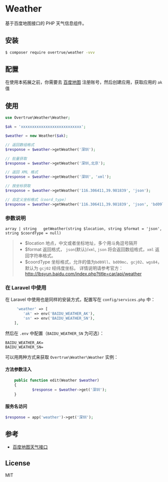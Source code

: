 
# Weather

基于百度地图接口的 PHP 天气信息组件。

## 安装

```sh
$ composer require overtrue/weather -vvv
```

## 配置

在使用本拓展之前，你需要去 [百度地图](http://lbsyun.baidu.com/index.php?title=car/api/weather) 注册账号，然后创建应用，获取应用的 `ak` 值

## 使用

```php
use Overtrue\Weather\Weather;

$ak = 'xxxxxxxxxxxxxxxxxxxxxxxxxxx';

$weather = new Weather($ak);

// 返回数组格式
$response = $weather->getWeather('深圳');

// 批量获取
$response = $weather->getWeather('深圳,北京');

// 返回 XML 格式
$response = $weather->getWeather('深圳', 'xml');

// 按坐标获取
$response = $weather->getWeather('116.306411,39.981839', 'json');

// 自定义坐标格式（coord_type）
$response = $weather->getWeather('116.306411,39.981839', 'json', 'bd09ll');
```

### 参数说明
```
array | string   getWeather(string $location, string $format = 'json', string $coordType = null)
```

> - $location 地点，中文或者坐标地址，多个用斗角逗号隔开
> - $format 返回格式， `json`(默认)/`xml`, `json` 将会返回数组格式，`xml` 返回字符串格式。
> - $coordType 坐标格式，允许的值为`bd09ll`、`bd09mc`、`gcj02`、`wgs84`，默认为 `gcj02` 经纬度坐标。
> 详情说明请参考官方：http://lbsyun.baidu.com/index.php?title=car/api/weather

### 在 Laravel 中使用

在 Laravel 中使用也是同样的安装方式，配置写在 `config/services.php` 中：

```php
	 'weather' => [
        'ak' => env('BAIDU_WEATHER_AK'),
        'sn' => env('BAIDU_WEATHER_SN'), 
    ],
```

然后在 `.env` 中配置（`BAIDU_WEATHER_SN` 为可选）：

```env
BAIDU_WEATHER_AK=
BAIDU_WEATHER_SN=
```

可以用两种方式来获取 `Overtrue\Weather\Weather` 实例：

#### 方法参数注入

```php
	public function edit(Weather $weather) 
	{
			$response = $weather->get('深圳');
	}
```

#### 服务名访问

```php
$response = app('weather')->get('深圳');
```

## 参考

- [百度地图天气接口](http://lbsyun.baidu.com/index.php?title=car/api/weather)

## License

MIT
